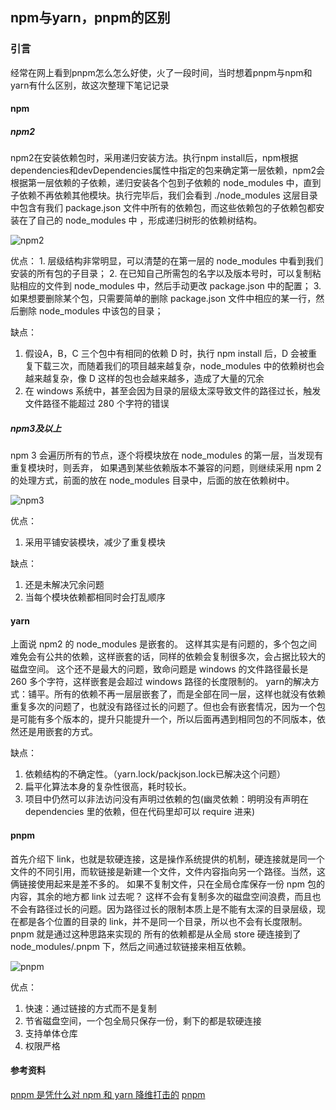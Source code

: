 ## npm与yarn，pnpm的区别

### 引言
经常在网上看到pnpm怎么怎么好使，火了一段时间，当时想着pnpm与npm和yarn有什么区别，故这次整理下笔记记录

#### npm
##### npm2
npm2在安装依赖包时，采用递归安装方法。执行npm install后，npm根据dependencies和devDependencies属性中指定的包来确定第一层依赖，npm2会根据第一层依赖的子依赖，递归安装各个包到子依赖的 node_modules 中，直到子依赖不再依赖其他模块。执行完毕后，我们会看到 ./node_modules 这层目录中包含有我们 package.json 文件中所有的依赖包，而这些依赖包的子依赖包都安装在了自己的 node_modules 中 ，形成递归树形的依赖树结构。

![npm2](../images/npm2.awebp)

优点：
​1. 层级结构非常明显，可以清楚的在第一层的 node_modules 中看到我们安装的所有包的子目录；
​2. 在已知自己所需包的名字以及版本号时，可以复制粘贴相应的文件到 node_modules 中，然后手动更改 package.json 中的配置；
​3. 如果想要删除某个包，只需要简单的删除 package.json 文件中相应的某一行，然后删除 node_modules 中该包的目录；

缺点：
1. 假设A，B，C 三个包中有相同的依赖 D 时，执行 npm install 后，D 会被重复下载三次，而随着我们的项目越来越复杂，node_modules 中的依赖树也会越来越复杂，像 D 这样的包也会越来越多，造成了大量的冗余
2. 在 windows 系统中，甚至会因为目录的层级太深导致文件的路径过长，触发文件路径不能超过 280 个字符的错误

##### npm3及以上
npm 3 会遍历所有的节点，逐个将模块放在 node_modules 的第一层，当发现有重复模块时，则丢弃， 如果遇到某些依赖版本不兼容的问题，则继续采用 npm 2 的处理方式，前面的放在 node_modules 目录中，后面的放在依赖树中。

![npm3](../images/npm3.awebp)

优点：
1. 采用平铺安装模块，减少了重复模块

缺点：
1. 还是未解决冗余问题
2. 当每个模块依赖都相同时会打乱顺序

#### yarn
上面说 npm2 的 node_modules 是嵌套的。
这样其实是有问题的，多个包之间难免会有公共的依赖，这样嵌套的话，同样的依赖会复制很多次，会占据比较大的磁盘空间。
这个还不是最大的问题，致命问题是 windows 的文件路径最长是 260 多个字符，这样嵌套是会超过 windows 路径的长度限制的。
yarn的解决方式：铺平。所有的依赖不再一层层嵌套了，而是全部在同一层，这样也就没有依赖重复多次的问题了，也就没有路径过长的问题了。但也会有嵌套情况，因为一个包是可能有多个版本的，提升只能提升一个，所以后面再遇到相同包的不同版本，依然还是用嵌套的方式。

缺点：
1. 依赖结构的不确定性。（yarn.lock/packjson.lock已解决这个问题）
2. 扁平化算法本身的复杂性很高，耗时较长。
3. 项目中仍然可以非法访问没有声明过依赖的包(幽灵依赖：明明没有声明在 dependencies 里的依赖，但在代码里却可以 require 进来)

#### pnpm
首先介绍下 link，也就是软硬连接，这是操作系统提供的机制，硬连接就是同一个文件的不同引用，而软链接是新建一个文件，文件内容指向另一个路径。当然，这俩链接使用起来是差不多的。
如果不复制文件，只在全局仓库保存一份 npm 包的内容，其余的地方都 link 过去呢？
这样不会有复制多次的磁盘空间浪费，而且也不会有路径过长的问题。因为路径过长的限制本质上是不能有太深的目录层级，现在都是各个位置的目录的 link，并不是同一个目录，所以也不会有长度限制。
pnpm 就是通过这种思路来实现的
所有的依赖都是从全局 store 硬连接到了 node_modules/.pnpm 下，然后之间通过软链接来相互依赖。

![pnpm](../images/pnpm.webp)

优点：
1. 快速：通过链接的方式而不是复制
2. 节省磁盘空间，一个包全局只保存一份，剩下的都是软硬连接
3. 支持单体仓库 
4. 权限严格

#### 参考资料
[pnpm 是凭什么对 npm 和 yarn 降维打击的](https://juejin.cn/post/7127295203177676837)
[pnpm](https://www.pnpm.cn/)